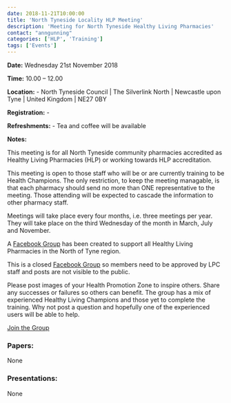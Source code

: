 ```yaml
---
date: 2018-11-21T10:00:00
title: 'North Tyneside Locality HLP Meeting'
description: 'Meeting for North Tyneside Healthy Living Pharmacies'
contact: "anngunning"
categories: ['HLP', 'Training']
tags: ['Events']
---
```


**Date:**  Wednesday 21st November 2018  

**Time:**  10.00 – 12.00  

**Location:**  -  North Tyneside Council | The Silverlink North | Newcastle upon Tyne | United Kingdom  |  NE27 0BY  

**Registration:**  -  

**Refreshments:**  -  Tea and coffee will be available

**Notes:**  

This meeting is for all North Tyneside community pharmacies accredited as Healthy Living Pharmacies (HLP) or working towards HLP accreditation.  

This meeting is open to those staff who will be or are currently training to be Health Champions. The only restriction, to keep the meeting managable, is that each pharmacy should send no more than ONE representative to the meeting. Those attending will be expected to cascade the information to other pharmacy staff.  

Meetings will take place every four months, i.e. three meetings per year. They will take place on the third Wednesday of the month in March, July and November.  

A [Facebook Group](https://www.facebook.com/groups/NOTHLPS/) has been created to support
all Healthy Living Pharmacies in the North of Tyne region.  

This is a closed [Facebook Group](https://www.facebook.com/groups/NOTHLPS/) so members need 
to be approved by LPC staff and posts are not visible to the public.  

Please post images of your Health Promotion Zone to inspire others.  Share any successes or failures 
so others can benefit.  The group has a mix of experienced Healthy Living Champions and those yet to
complete the training.  Why not post a question and hopefully one of the experienced users will be able to help.  

[Join the Group](https://www.facebook.com/groups/NOTHLPS/)

### Papers:

None

### Presentations:

None
